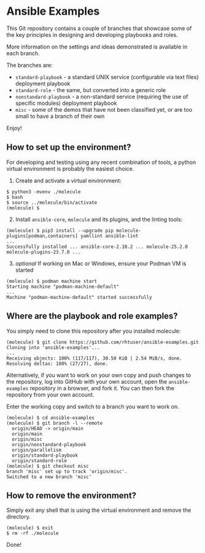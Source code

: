 # Ansible Examples

This Git repository contains a couple of branches that showcase some of the key principles in designing and developing playbooks and roles.

More information on the settings and ideas demonstrated is available in each branch.

The branches are:

* `standard-playbook` - a standard UNIX service (configurable via text files) deployment playbook
* `standard-role` - the same, but converted into a generic role
* `nonstandard-playbook` - a non-standard service (requiring the use of specific modules) deployment playbook
* `misc` - some of the demos that have not been classified yet, or are too small to have a branch of their own

Enjoy!

## How to set up the environment?

For developing and testing using any recent combination of tools, a python
virtual environment is probably the easiest choice.

1. Create and activate a virtual environment:

```
$ python3 -mvenv ./molecule
$ bash
$ source ../molecule/bin/activate
(molecule) $
```

2. Install `ansible-core`, `molecule` and its plugins, and the linting tools:

```
(molecule) $ pip3 install --upgrade pip molecule-plugins[podman,containers] yamllint ansible-lint
...
Successfully installed ... ansible-core-2.18.2 ... molecule-25.2.0 molecule-plugins-23.7.0 ...
```

3. _optional_ If working on Mac or Windows, ensure your Podman VM is started

```
(molecule) $ podman machine start
Starting machine "podman-machine-default"
...
Machine "podman-machine-default" started successfully
```

## Where are the playbook and role examples?

You simply need to clone this repository after you installed molecule:

```
(molecule) $ git clone https://github.com/rhtuser/ansible-examples.git
Cloning into 'ansible-examples'...
...
Receiving objects: 100% (117/117), 30.50 KiB | 2.54 MiB/s, done.
Resolving deltas: 100% (27/27), done.
```

Alternatively, if you want to work on your own copy and push changes to the
repository, log into GitHub with your own account, open the `ansible-examples`
repository in a browser, and fork it. You can then fork the repository from
your own account.

Enter the working copy and switch to a branch you want to work on.

```
(molecule) $ cd ansible-examples
(molecule) $ git branch -l --remote
  origin/HEAD -> origin/main
  origin/main
  origin/misc
  origin/nonstandard-playbook
  origin/parallelism
  origin/standard-playbook
  origin/standard-role
(molecule) $ git checkout misc
branch 'misc' set up to track 'origin/misc'.
Switched to a new branch 'misc'
```

## How to remove the environment?

Simply exit any shell that is using the virtual environment and remove the directory.

```
(molecule) $ exit
$ rm -rf ./molecule
```

Done!

